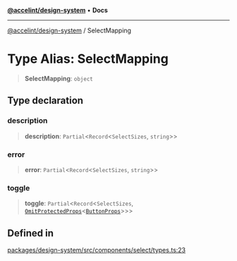 [**@accelint/design-system**](../README.md) • **Docs**

***

[@accelint/design-system](../README.md) / SelectMapping

# Type Alias: SelectMapping

> **SelectMapping**: `object`

## Type declaration

### description

> **description**: `Partial`\<`Record`\<`SelectSizes`, `string`\>\>

### error

> **error**: `Partial`\<`Record`\<`SelectSizes`, `string`\>\>

### toggle

> **toggle**: `Partial`\<`Record`\<`SelectSizes`, [`OmitProtectedProps`](OmitProtectedProps.md)\<[`ButtonProps`](ButtonProps.md)\>\>\>

## Defined in

[packages/design-system/src/components/select/types.ts:23](https://github.com/gohypergiant/standard-toolkit/blob/258694cea8ed8bbd956b3cf5da47c2c9debcf127/packages/design-system/src/components/select/types.ts#L23)
